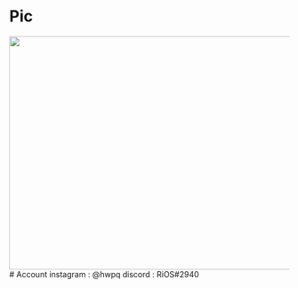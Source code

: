 
  # Pic
  <img src="https://e.top4top.io/p_2208qdm141.gif" width="800" height="420" />
  # Account
  instagram : @hwpq
  discord : RiOS#2940
